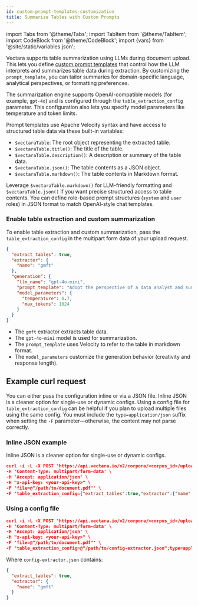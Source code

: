 ```yaml
---
id: custom-prompt-templates-customization
title: Summarize Tables with Custom Prompts
---
```


import Tabs from '@theme/Tabs';
import TabItem from '@theme/TabItem';
import CodeBlock from '@theme/CodeBlock';
import {vars} from '@site/static/variables.json';

Vectara supports table summarization using LLMs during document upload. This 
lets you define [custom prompt templates](/docs/prompts/vectara-prompt-engine) that control how the 
LLM interprets and summarizes table data during extraction. By customizing the 
`prompt_template`, you can tailor summaries for domain-specific language, 
analytical perspectives, or formatting preferences.

The summarization engine supports OpenAI-compatible models (for example, 
`gpt-4o`) and is configured through the `table_extraction_config` parameter. 
This configuration also lets you specify model parameters like temperature and 
token limits.

Prompt templates use Apache Velocity syntax and have access to structured 
table data via these built-in variables:

* `$vectaraTable`: The root object representing the extracted table.
* `$vectaraTable.title()`: The title of the table.
* `$vectaraTable.description()`: A description or summary of the table data.
* `$vectaraTable.json()`: The table contents as a JSON object.
* `$vectaraTable.markdown()`: The table contents in Markdown format.

Leverage `$vectaraTable.markdown()` for LLM-friendly formatting and 
`$vectaraTable.json()` if you want precise structured access to table contents. 
You can define role-based prompt structures (`system` and `user` roles) in JSON 
format to match OpenAI-style chat templates.

### Enable table extraction and custom summarization

To enable table extraction and custom summarization, pass the 
`table_extraction_config` in the multipart form data of your upload request.

```json
{
  "extract_tables": true,
  "extractor": {
    "name": "gmft"
  },
  "generation": {
    "llm_name": "gpt-4o-mini",
    "prompt_template": "Adopt the perspective of a data analyst and summarize the table below:\n\n$vectaraTable.markdown()",
    "model_parameters": {
      "temperature": 0.7,
      "max_tokens": 1024
    }
  }
}
```
* The `gmft` extractor extracts table data.
* The `gpt-4o-mini` model is used for summarization.
* The `prompt_template` uses Velocity to refer to the table in markdown format.
* The `model_parameters` customize the generation behavior (creativity and 
  response length).
  

## Example curl request

You can either pass the configuration inline or via a JSON file. Inline JSON is 
a cleaner option for single-use or dynamic configs. Using a config file for 
`table_extraction_config` can be helpful if you plan to 
upload multiple files using the same config. You must include the 
`type=application/json` suffix when setting the `-F` parameter—otherwise, the 
content may not parse correctly.

### Inline JSON example

Inline JSON is a cleaner option for single-use or dynamic configs.

```json
curl -i -L -X POST 'https://api.vectara.io/v2/corpora/<corpus_id>/upload_file' \
-H 'Content-Type: multipart/form-data' \
-H 'Accept: application/json' \
-H "x-api-key: <your-api-key>" \
-F 'file=@"/path/to/document.pdf"' \
-F 'table_extraction_config={"extract_tables":true,"extractor":{"name":"gmft"}};type=application/json'
```

### Using a config file

```json
curl -i -L -X POST 'https://api.vectara.io/v2/corpora/<corpus_id>/upload_file' \
-H 'Content-Type: multipart/form-data' \
-H 'Accept: application/json' \
-H "x-api-key: <your-api-key>" \
-F 'file=@"/path/to/document.pdf"' \
-F 'table_extraction_config=@"/path/to/config-extractor.json";type=application/json'
```

Where `config-extractor.json` contains:

```json
{
  "extract_tables": true,
  "extractor": {
    "name": "gmft"
  }
}
```
